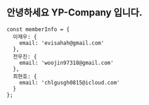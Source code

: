 ## 안녕하세요 YP-Company 입니다.

```
const memberInfo = {
  이재우: {
    email: 'evisahah@gmail.com'
  },
  전우진: {
    email: 'woojin97318@gmail.com'
  },
  최현호: {
    email: 'chlgusgh0815@icloud.com'
  }
};
```
